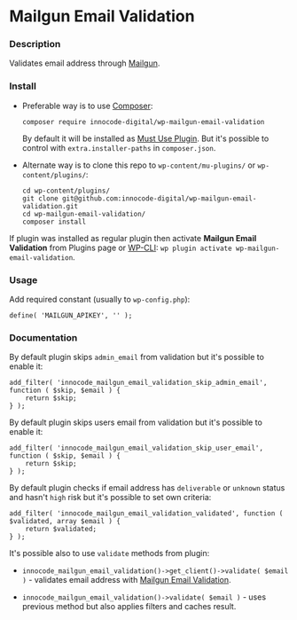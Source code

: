 # Mailgun Email Validation

### Description

Validates email address through [Mailgun](https://www.mailgun.com/email-validation-2/).

### Install

- Preferable way is to use [Composer](https://getcomposer.org/):

    ````
    composer require innocode-digital/wp-mailgun-email-validation
    ````

    By default it will be installed as [Must Use Plugin](https://codex.wordpress.org/Must_Use_Plugins).
    But it's possible to control with `extra.installer-paths` in `composer.json`.

- Alternate way is to clone this repo to `wp-content/mu-plugins/` or `wp-content/plugins/`:

    ````
    cd wp-content/plugins/
    git clone git@github.com:innocode-digital/wp-mailgun-email-validation.git
    cd wp-mailgun-email-validation/
    composer install
    ````

If plugin was installed as regular plugin then activate **Mailgun Email Validation** from Plugins page 
or [WP-CLI](https://make.wordpress.org/cli/handbook/): `wp plugin activate wp-mailgun-email-validation`.

### Usage

Add required constant (usually to `wp-config.php`):

````
define( 'MAILGUN_APIKEY', '' );
````

### Documentation

By default plugin skips `admin_email` from validation but it's possible to enable it:

```
add_filter( 'innocode_mailgun_email_validation_skip_admin_email', function ( $skip, $email ) {
    return $skip;
} );
```

By default plugin skips users email from validation but it's possible to enable it:

```
add_filter( 'innocode_mailgun_email_validation_skip_user_email', function ( $skip, $email ) {
    return $skip;
} );
```

By default plugin checks if email address has `deliverable` or `unknown` status and hasn't
`high` risk but it's possible to set own criteria:

```
add_filter( 'innocode_mailgun_email_validation_validated', function ( $validated, array $email ) {
    return $validated;
} );
```

It's possible also to use `validate` methods from plugin:

* `innocode_mailgun_email_validation()->get_client()->validate( $email )` - validates email
address with [Mailgun Email Validation](https://documentation.mailgun.com/en/latest/api-email-validation.html).

* `innocode_mailgun_email_validation()->validate( $email )` - uses previous method but also
applies filters and caches result.

